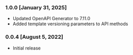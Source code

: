 ### 1.0.0 [January 31, 2025]

- Updated OpenAPI Generator to 7.11.0
- Added template versioning parameters to API methods

### 0.0.4 [August 5, 2022]

- Initial release
